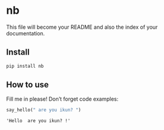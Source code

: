 # nb

<!-- WARNING: THIS FILE WAS AUTOGENERATED! DO NOT EDIT! -->

This file will become your README and also the index of your
documentation.

## Install

``` sh
pip install nb
```

## How to use

Fill me in please! Don’t forget code examples:

``` python
say_hello(" are you ikun? ")
```

    'Hello  are you ikun? !'
